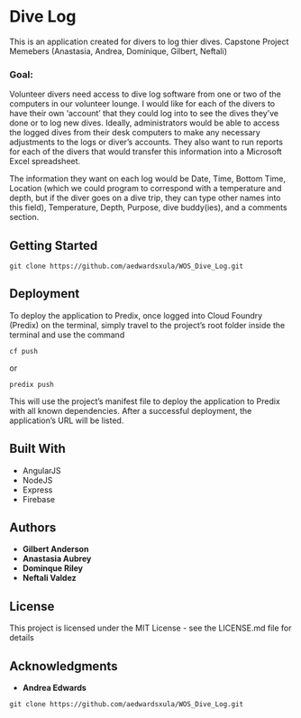 # Dive Log
This is an application created for divers to log thier dives. Capstone Project Memebers (Anastasia, Andrea, Dominique, Gilbert, Neftali)

### Goal:
Volunteer divers need access to dive log software from one or two of the computers in our volunteer lounge. I would like for each of the divers to have their own ‘account’ that they could log into to see the dives they’ve done or to log new dives. Ideally, administrators would be able to access the logged dives from their desk computers to make any necessary adjustments to the logs or diver’s accounts. They also want to run reports for each of the divers that would transfer this information into a Microsoft Excel spreadsheet.

The information they want on each log would be Date, Time, Bottom Time, Location (which we could program to correspond with a temperature and depth, but if the diver goes on a dive trip, they can type other names into this field), Temperature, Depth, Purpose, dive buddy(ies), and a comments section.

## Getting Started

```
git clone https://github.com/aedwardsxula/WOS_Dive_Log.git
```

## Deployment

To deploy the application to Predix, once logged into Cloud Foundry (Predix) on the terminal, simply travel to the project’s root folder inside the terminal and use the command
```
cf push
```
or

```
predix push
```
This will use the project’s manifest file to deploy the application to Predix with all known dependencies. After a successful deployment, the application’s URL will be listed.

## Built With

* AngularJS
* NodeJS
* Express
* Firebase

## Authors

* **Gilbert Anderson** 
* **Anastasia Aubrey** 
* **Dominque Riley** 
* **Neftali Valdez** 

## License

This project is licensed under the MIT License - see the LICENSE.md file for details

## Acknowledgments
* **Andrea Edwards**

```
git clone https://github.com/aedwardsxula/WOS_Dive_Log.git
```